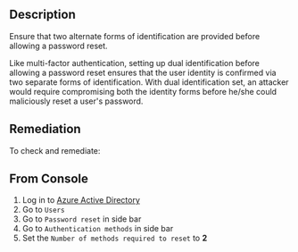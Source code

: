 ## Description

Ensure that two alternate forms of identification are provided before allowing a password reset.

Like multi-factor authentication, setting up dual identification before allowing a password reset ensures that the user identity is confirmed via two separate forms of identification. With dual identification set, an attacker would require compromising both the identity forms before he/she could maliciously reset a user's password.

## Remediation

To check and remediate:

## From Console

1. Log in to [Azure Active Directory](https://portal.azure.com/#blade/Microsoft_AAD_IAM/ActiveDirectoryMenuBlade/Overview)
2. Go to `Users`
3. Go to `Password reset` in side bar
4. Go to `Authentication methods` in side bar
5. Set the `Number of methods required to reset` to **2**
